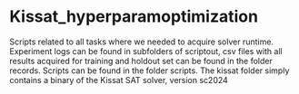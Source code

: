 # Kissat_hyperparamoptimization
Scripts related to all tasks where we needed to acquire solver runtime. Experiment logs can be found in subfolders of scriptout, csv files with all results acquired for
training and holdout set can be found in the folder records. Scripts can be found in the folder scripts. The kissat folder simply contains a binary of the Kissat SAT solver, 
version sc2024
